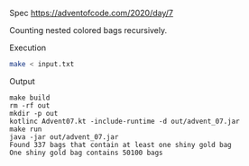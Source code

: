 Spec https://adventofcode.com/2020/day/7

Counting nested colored bags recursively.

Execution

```bash
make < input.txt
```

Output

```
make build
rm -rf out
mkdir -p out
kotlinc Advent07.kt -include-runtime -d out/advent_07.jar
make run
java -jar out/advent_07.jar
Found 337 bags that contain at least one shiny gold bag
One shiny gold bag contains 50100 bags
```

